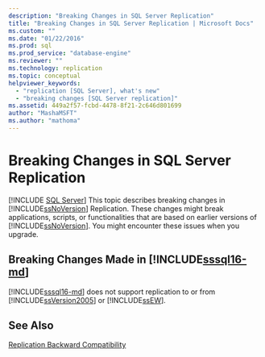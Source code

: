 ```yaml
---
description: "Breaking Changes in SQL Server Replication"
title: "Breaking Changes in SQL Server Replication | Microsoft Docs"
ms.custom: ""
ms.date: "01/22/2016"
ms.prod: sql
ms.prod_service: "database-engine"
ms.reviewer: ""
ms.technology: replication
ms.topic: conceptual
helpviewer_keywords: 
  - "replication [SQL Server], what's new"
  - "breaking changes [SQL Server replication]"
ms.assetid: 449a2f57-fcbd-4478-8f21-2c646d801699
author: "MashaMSFT"
ms.author: "mathoma"
---
```

# Breaking Changes in SQL Server Replication
 [!INCLUDE [SQL Server](../../includes/applies-to-version/sqlserver.md)]
  This topic describes breaking changes in [!INCLUDE[ssNoVersion](../../includes/ssnoversion-md.md)] Replication. These changes might break applications, scripts, or functionalities that are based on earlier versions of [!INCLUDE[ssNoVersion](../../includes/ssnoversion-md.md)]. You might encounter these issues when you upgrade.  
  
## Breaking Changes Made in [!INCLUDE[sssql16-md](../../includes/sssql16-md.md)]  
 [!INCLUDE[sssql16-md](../../includes/sssql16-md.md)] does not support replication to or from [!INCLUDE[ssVersion2005](../../includes/ssversion2005-md.md)] or [!INCLUDE[ssEW](../../includes/ssew-md.md)].  
  
## See Also  
 [Replication Backward Compatibility](../../relational-databases/replication/replication-backward-compatibility.md)  
  
  
